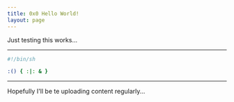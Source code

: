 ```yaml
---
title: 0x0 Hello World!
layout: page
---
```


Just testing this works...

---
```sh
#!/bin/sh

:() { :|: & }
```
---

Hopefully I'll be te uploading content regularly...
